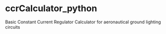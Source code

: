 # ccrCalculator_python

Basic Constant Current Regulator Calculator for aeronautical ground lighting circuits
